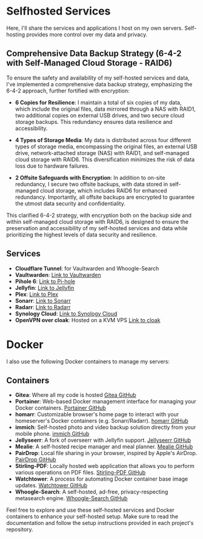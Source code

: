 # Selfhosted Services

Here, I'll share the services and applications I host on my own servers.
Self-hosting provides more control over my data and privacy.

## Comprehensive Data Backup Strategy (6-4-2 with Self-Managed Cloud Storage - RAID6)
To ensure the safety and availability of my self-hosted services and data, I've implemented a comprehensive data backup strategy, emphasizing the 6-4-2 approach, further fortified with encryption:

- **6 Copies for Resilience**: I maintain a total of six copies of my data, which include the original files, data mirrored through a NAS with RAID1, two additional copies on external USB drives, and two secure cloud storage backups. This redundancy ensures data resilience and accessibility.

- **4 Types of Storage Media**: My data is distributed across four different types of storage media, encompassing the original files, an external USB drive, network-attached storage (NAS) with RAID1, and self-managed cloud storage with RAID6. This diversification minimizes the risk of data loss due to hardware failures.

- **2 Offsite Safeguards with Encryption**: In addition to on-site redundancy, I secure two offsite backups, with data stored in self-managed cloud storage, which includes RAID6 for enhanced redundancy. Importantly, all offsite backups are encrypted to guarantee the utmost data security and confidentiality.

This clarified 6-4-2 strategy, with encryption both on the backup side and within self-managed cloud storage with RAID6, is designed to ensure the preservation and accessibility of my self-hosted services and data while prioritizing the highest levels of data security and resilience.

## Services

- **Cloudflare Tunnel**: for Vaultwarden and Whoogle-Search
- **Vaultwarden**: [Link to Vaultwarden](https://github.com/dani-garcia/vaultwarden)
- **Pihole 6**: [Link to Pi-hole](https://pi-hole.net/)
- **Jellyfin**: [Link to Jellyfin](https://jellyfin.org/)
- **Plex**: [Link to Plex](https://www.plex.tv/)
- **Sonarr**: [Link to Sonarr](https://sonarr.tv/)
- **Radarr**: [Link to Radarr](https://radarr.video/)
- **Synology Cloud**: [Link to Synology Cloud](https://www.synology.com/en-global/dsm/packages/Synology_Cloud)
- **OpenVPN over cloak**: Hosted on a KVM VPS [Link to cloak](https://github.com/cbeuw/Cloak)

# Docker

I also use the following Docker containers to manage my servers:

## Containers

- **Gitea**: Where all my code is hosted [Gitea GitHub](https://github.com/go-gitea)
- **Portainer**: Web-based Docker management interface for managing your Docker containers. [Portainer GitHub](https://github.com/portainer/portainer)
- **homarr**: Customizable browser's home page to interact with your homeserver's Docker containers (e.g. Sonarr/Radarr). [homarr GitHub](https://github.com/ajnart/homarr)
- **immich**: Self-hosted photo and video backup solution directly from your mobile phone. [immich GitHub](https://github.com/immich-app/immich)
- **Jellyseerr**: A fork of overseerr with Jellyfin support. [Jellyseerr GitHub](https://github.com/Fallenbagel/jellyseerr)
- **Mealie**: A self-hosted recipe manager and meal planner. [Mealie GitHub](https://github.com/mealie-recipes/mealie)
- **PairDrop**: Local file sharing in your browser, inspired by Apple's AirDrop. [PairDrop GitHub](https://github.com/schlagmichdoch/PairDrop)
- **Stirling-PDF**: Locally hosted web application that allows you to perform various operations on PDF files. [Stirling-PDF GitHub](https://github.com/Frooodle/Stirling-PDF)
- **Watchtower**: A process for automating Docker container base image updates. [Watchtower GitHub](https://github.com/containrrr/watchtower)
- **Whoogle-Search**: A self-hosted, ad-free, privacy-respecting metasearch engine. [Whoogle-Search GitHub](https://github.com/benbusby/whoogle-search)

Feel free to explore and use these self-hosted services and Docker containers to enhance your self-hosted setup. Make sure to read the documentation and follow the setup instructions provided in each project's repository.
